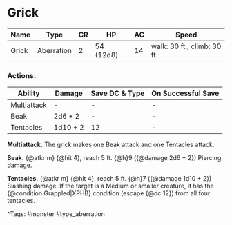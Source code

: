 # Grick

| Name | Type | CR | HP | AC | Speed |
|------|------|----|----|----|-------|
| Grick | Aberration | 2 | 54 (12d8) | 14 | walk: 30 ft., climb: 30 ft. |

### Actions:

| Ability | Damage | Save DC & Type | On Successful Save |
|---------|--------|----------------|--------------------|
| Multiattack | - | - | - |
| Beak | 2d6 + 2 | - | - |
| Tentacles | 1d10 + 2 | 12 | - |


**Multiattack.** The grick makes one Beak attack and one Tentacles attack.

**Beak.** {@atkr m} {@hit 4}, reach 5 ft. {@h}9 ({@damage 2d6 + 2}) Piercing damage.

**Tentacles.** {@atkr m} {@hit 4}, reach 5 ft. {@h}7 ({@damage 1d10 + 2}) Slashing damage. If the target is a Medium or smaller creature, it has the {@condition Grappled|XPHB} condition (escape {@dc 12}) from all four tentacles.

^Tags: #monster #type_aberration